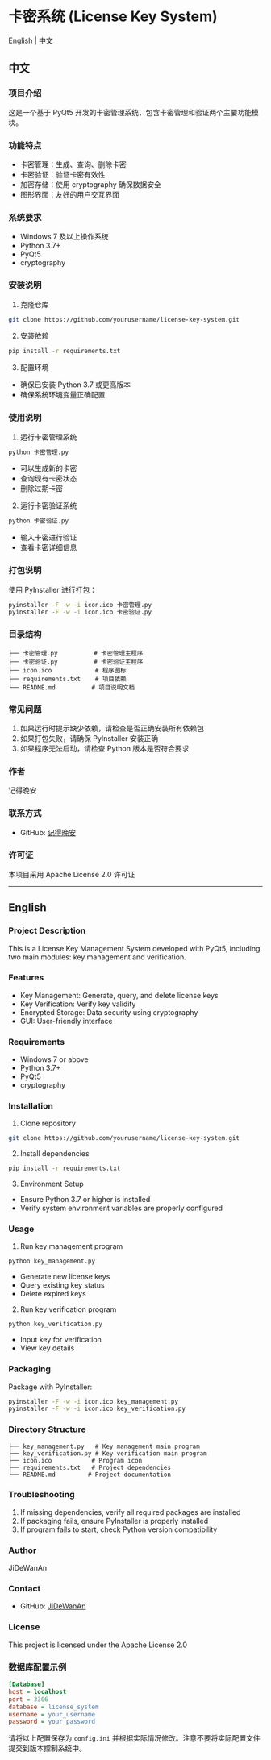 # 卡密系统 (License Key System)

[English](#english) | [中文](#中文)

## 中文

### 项目介绍
这是一个基于 PyQt5 开发的卡密管理系统，包含卡密管理和验证两个主要功能模块。

### 功能特点
- 卡密管理：生成、查询、删除卡密
- 卡密验证：验证卡密有效性
- 加密存储：使用 cryptography 确保数据安全
- 图形界面：友好的用户交互界面

### 系统要求
- Windows 7 及以上操作系统
- Python 3.7+
- PyQt5
- cryptography

### 安装说明
1. 克隆仓库
```bash
git clone https://github.com/yourusername/license-key-system.git
```

2. 安装依赖
```bash
pip install -r requirements.txt
```

3. 配置环境
- 确保已安装 Python 3.7 或更高版本
- 确保系统环境变量正确配置

### 使用说明
1. 运行卡密管理系统
```bash
python 卡密管理.py
```
- 可以生成新的卡密
- 查询现有卡密状态
- 删除过期卡密

2. 运行卡密验证系统
```bash
python 卡密验证.py
```
- 输入卡密进行验证
- 查看卡密详细信息

### 打包说明
使用 PyInstaller 进行打包：
```bash
pyinstaller -F -w -i icon.ico 卡密管理.py
pyinstaller -F -w -i icon.ico 卡密验证.py
```

### 目录结构
```
├── 卡密管理.py          # 卡密管理主程序
├── 卡密验证.py          # 卡密验证主程序
├── icon.ico            # 程序图标
├── requirements.txt    # 项目依赖
└── README.md          # 项目说明文档
```

### 常见问题
1. 如果运行时提示缺少依赖，请检查是否正确安装所有依赖包
2. 如果打包失败，请确保 PyInstaller 安装正确
3. 如果程序无法启动，请检查 Python 版本是否符合要求

### 作者
记得晚安

### 联系方式
- GitHub: [记得晚安](https://github.com/AAASS554)

### 许可证
本项目采用 Apache License 2.0 许可证

---

## English

### Project Description
This is a License Key Management System developed with PyQt5, including two main modules: key management and verification.

### Features
- Key Management: Generate, query, and delete license keys
- Key Verification: Verify key validity
- Encrypted Storage: Data security using cryptography
- GUI: User-friendly interface

### Requirements
- Windows 7 or above
- Python 3.7+
- PyQt5
- cryptography

### Installation
1. Clone repository
```bash
git clone https://github.com/yourusername/license-key-system.git
```

2. Install dependencies
```bash
pip install -r requirements.txt
```

3. Environment Setup
- Ensure Python 3.7 or higher is installed
- Verify system environment variables are properly configured

### Usage
1. Run key management program
```bash
python key_management.py
```
- Generate new license keys
- Query existing key status
- Delete expired keys

2. Run key verification program
```bash
python key_verification.py
```
- Input key for verification
- View key details

### Packaging
Package with PyInstaller:
```bash
pyinstaller -F -w -i icon.ico key_management.py
pyinstaller -F -w -i icon.ico key_verification.py
```

### Directory Structure
```
├── key_management.py   # Key management main program
├── key_verification.py # Key verification main program
├── icon.ico           # Program icon
├── requirements.txt   # Project dependencies
└── README.md         # Project documentation
```

### Troubleshooting
1. If missing dependencies, verify all required packages are installed
2. If packaging fails, ensure PyInstaller is properly installed
3. If program fails to start, check Python version compatibility

### Author
JiDeWanAn

### Contact
- GitHub: [JiDeWanAn](https://github.com/AAASS554)

### License
This project is licensed under the Apache License 2.0

### 数据库配置示例
```ini
[Database]
host = localhost
port = 3306
database = license_system
username = your_username
password = your_password
```

请将以上配置保存为 `config.ini` 并根据实际情况修改。注意不要将实际配置文件提交到版本控制系统中。
